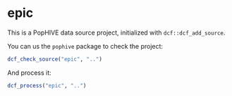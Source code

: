 # epic

This is a PopHIVE data source project, initialized with `dcf::dcf_add_source`.

You can us the `pophive` package to check the project:

```R
dcf_check_source("epic", "..")
```

And process it:

```R
dcf_process("epic", "..")
```

